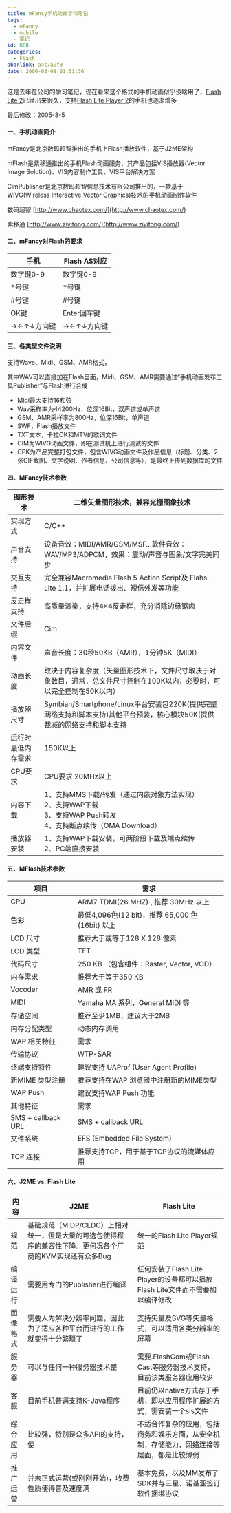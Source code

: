 ```yaml
---
title: mFancy手机动画学习笔记
tags:
  - mFancy
  - mobile
  - 笔记
id: 868
categories:
  - Flash
abbrlink: a4c7a9f0
date: 2006-03-08 01:51:36
---
```


这是去年在公司的学习笔记，现在看来这个格式的手机动画似乎没啥用了，[Flash Lite 2](http://www.macromedia.com/devnet/devices/?promoid=CABH)已经出来很久，支持[Flash Lite Player 2](http://www.macromedia.com/cfusion/store/index.cfm?view=ols_prod&amp;store=OLS-US&amp;category=/Software/Development/StandAlones/FlashLite2)的手机也逐渐增多


最后修改：2005-8-5

#### 一、手机动画简介

mFancy是北京数码超智推出的手机上Flash播放软件，基于J2ME架构

mFlash是紫移通推出的手机Flash动画服务，其产品包括VIS播放器(Vector Image Solution)、VIS内容制作工具、VIS平台解决方案

CimPublisher是北京数码超智信息技术有限公司推出的，一款基于WIVG(Wireless Interactive Vector Graphics)技术的手机动画制作软件

数码超智 [http://www.chaotex.com/](http://www.chaotex.com/)

紫移通 [http://www.ziyitong.com/](http://www.ziyitong.com/)

#### 二、mFancy对Flash的要求


手机|Flash AS对应
-- | --
数字键0-9|数字键0-9
*号键|*号键
#号键|#号键
OK键|Enter回车键
&rarr;&larr;&uarr;&darr;方向键|&rarr;&larr;&uarr;&darr;方向键

#### 三、各类型文件说明

支持Wave、Midi、GSM、AMR格式，

其中WAV可以直接加在Flash里面，Midi、GSM、AMR需要通过&ldquo;手机动画发布工具Publisher&rdquo;与Flash进行合成

*   Midi最大支持16和弦
*   Wav采样率为44200Hz，位深16Bit，双声道或单声道
*   GSM、AMR采样率为800Hz，位深16Bit，单声道
*   SWF，Flash播放文件
*   TXT文本，卡拉OK和MTV的歌词文件
*   CIM为WIVG动画文件，即在测试机上进行测试的文件
*   CPK为产品完整打包文件，包含WIVG动画文件及作品信息（标题、分类、2张GIF截图、文字说明、作者信息、公司信息等），是最终上传到数据库的文件

#### 四、MFancy技术参数

图形技术|二维矢量图形技术，兼容光栅图象技术
--|--
实现方式|C/C++
声音支持|设备音效：MIDI/AMR/GSM/MSF&hellip;软件音效：WAV/MP3/ADPCM，效果：震动/声音与图象/文字完美同步
交互支持|完全兼容Macromedia Flash 5 Action Script及 Flahs Lite 1.1，并扩展电话拨出、短信外发等功能
反走样支持|高质量渲染，支持4&times;4反走样，充分消除边缘锯齿
文件后缀|Cim
内容文件|声音长度：30秒50KB（AMR），1分钟5K（MIDI）
动画长度|取决于内容复杂度（矢量图形技术下，文件尺寸取决于对象数目，通常，总文件尺寸控制在100K以内，必要时，可以完全控制在50K以内）
播放器尺寸|Symbian/Smartphone/Linux平台安装包220K(提供完整网络支持和脚本支持)其他平台预装，核心模块50K(提供裁减的网络支持和脚本支持
运行时最低内存需求|150K以上
CPU要求|CPU要求 20MHz以上
内容下载|1、支持MMS下载/转发（通过内嵌对象方法实现）<br>2、支持WAP下载<br>3、支持WAP Push转发<br>4、支持断点续传（OMA Download）
播放器安装|1、支持WAP下载安装，可两阶段下载及端点续传<br>2、PC端直接安装

#### 五、MFlash技术参数

项目|需求
--|--
CPU|ARM7 TDMI(26 MHZ) , 推荐 30MHz 以上
色彩|最低4,096色(12 bit)，推荐 65,000 色 (16bit) 以上
LCD 尺寸|推荐大于或等于128 X 128 像素
LCD 类型|TFT
代码尺寸|250 KB （包含组件：Raster, Vector, VOD）
内存需求|推荐大于等于350 KB
Vocoder|AMR 或 FR
MIDI|Yamaha MA 系列，General MIDI 等
存储空间|推荐至少1MB，建议大于2MB
内存分配类型|动态内存调用
WAP 相关特征|需求
传输协议|WTP-SAR
终端支持特性|建议支持 UAProf (User Agent Profile)
新MIME 类型注册|推荐支持在WAP 浏览器中注册新的MIME类型
WAP Push|建议支持WAP Push 功能
其他特征|需求
SMS + callback URL|SMS + callback URL
文件系统|EFS (Embedded File System)
TCP 连接|推荐支持TCP，用于基于TCP协议的流媒体应用

#### 六、J2ME vs. Flash Lite

内容|J2ME|Flash Lite
--|--|--
规范|基础规范（MIDP/CLDC）上相对统一，但是大量的可选包使得程序的兼容性下降。更何况各个厂商的KVM实现还有众多Bug|统一的Flash Lite Player规范
编译运行|需要用专门的Publisher进行编译|任何安装了Flash Lite Player的设备都可以播放Flash Lite文件而不需要加以编译修改
图像格式|需要人为解决分辨率问题，因此为了适应各种平台而进行的工作就变得十分繁琐了|支持矢量及SVG等矢量格式，可以适用各类分辨率的屏幕
服务器|可以与任何一种服务器技术整|需要.FlashCom或Flash Cast等服务器技术支持，目前该类服务器应用较少
客服|目前手机普遍支持K-Java程序|目前仍以native方式存于手机，即以应用程序扩展的方式，需安装一个sis文件
综合应用|比较强，特别是众多API的支持，使|不适合作复杂的应用，包括商务和娱乐方面，从安全机制，存储能力，网络连接等层面，都是比较薄弱
推广运营|并未正式运营(或刚刚开始)，收费性质使得普及速度满|基本免费，以及MM发布了SDK并与三星、诺基亚签订软件捆绑协议
